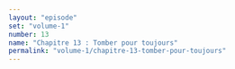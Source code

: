 ```yaml
---
layout: "episode"
set: "volume-1"
number: 13
name: "Chapitre 13 : Tomber pour toujours"
permalink: "volume-1/chapitre-13-tomber-pour-toujours"
---
```

